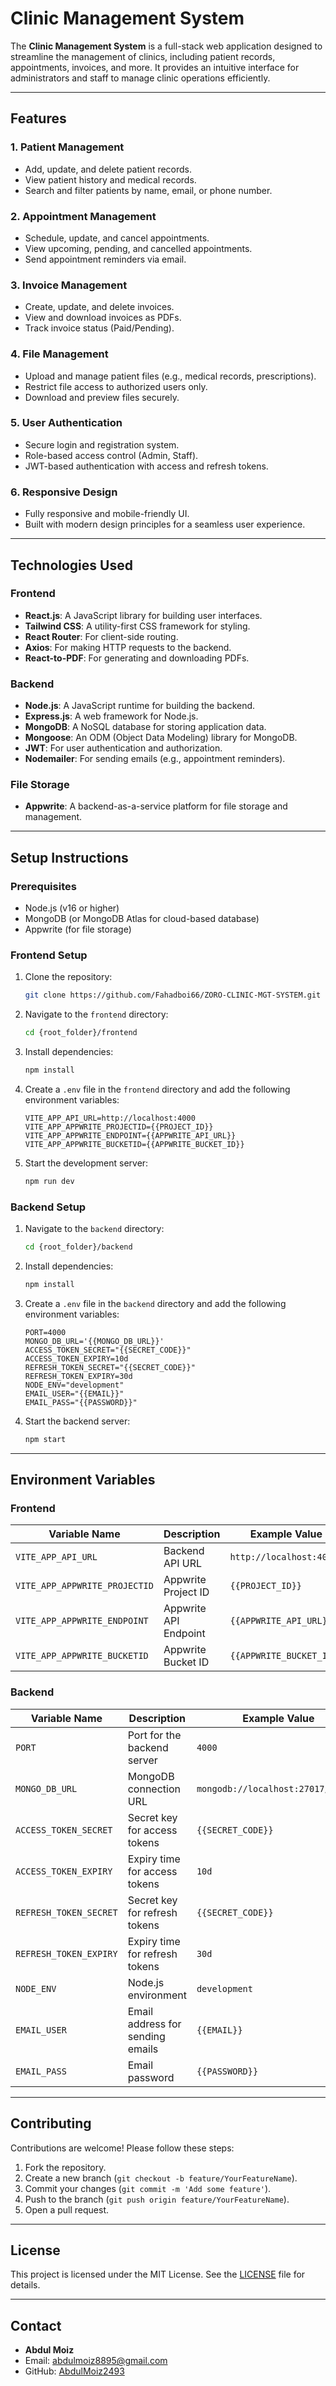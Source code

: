 # Clinic Management System

The **Clinic Management System** is a full-stack web application designed to streamline the management of clinics, including patient records, appointments, invoices, and more. It provides an intuitive interface for administrators and staff to manage clinic operations efficiently.

---

## Features

### 1. **Patient Management**
   - Add, update, and delete patient records.
   - View patient history and medical records.
   - Search and filter patients by name, email, or phone number.

### 2. **Appointment Management**
   - Schedule, update, and cancel appointments.
   - View upcoming, pending, and cancelled appointments.
   - Send appointment reminders via email.

### 3. **Invoice Management**
   - Create, update, and delete invoices.
   - View and download invoices as PDFs.
   - Track invoice status (Paid/Pending).

### 4. **File Management**
   - Upload and manage patient files (e.g., medical records, prescriptions).
   - Restrict file access to authorized users only.
   - Download and preview files securely.

### 5. **User Authentication**
   - Secure login and registration system.
   - Role-based access control (Admin, Staff).
   - JWT-based authentication with access and refresh tokens.

### 6. **Responsive Design**
   - Fully responsive and mobile-friendly UI.
   - Built with modern design principles for a seamless user experience.

---

## Technologies Used

### Frontend
- **React.js**: A JavaScript library for building user interfaces.
- **Tailwind CSS**: A utility-first CSS framework for styling.
- **React Router**: For client-side routing.
- **Axios**: For making HTTP requests to the backend.
- **React-to-PDF**: For generating and downloading PDFs.

### Backend
- **Node.js**: A JavaScript runtime for building the backend.
- **Express.js**: A web framework for Node.js.
- **MongoDB**: A NoSQL database for storing application data.
- **Mongoose**: An ODM (Object Data Modeling) library for MongoDB.
- **JWT**: For user authentication and authorization.
- **Nodemailer**: For sending emails (e.g., appointment reminders).

### File Storage
- **Appwrite**: A backend-as-a-service platform for file storage and management.

---

## Setup Instructions

### Prerequisites
- Node.js (v16 or higher)
- MongoDB (or MongoDB Atlas for cloud-based database)
- Appwrite (for file storage)

### Frontend Setup

1. Clone the repository:
   ```bash
   git clone https://github.com/Fahadboi66/ZORO-CLINIC-MGT-SYSTEM.git
   ```

2. Navigate to the `frontend` directory:
   ```bash
   cd {root_folder}/frontend
   ```

3. Install dependencies:
   ```bash
   npm install
   ```

4. Create a `.env` file in the `frontend` directory and add the following environment variables:
   ```env
   VITE_APP_API_URL=http://localhost:4000
   VITE_APP_APPWRITE_PROJECTID={{PROJECT_ID}}
   VITE_APP_APPWRITE_ENDPOINT={{APPWRITE_API_URL}}
   VITE_APP_APPWRITE_BUCKETID={{APPWRITE_BUCKET_ID}}
   ```

5. Start the development server:
   ```bash
   npm run dev
   ```

### Backend Setup

1. Navigate to the `backend` directory:
   ```bash
   cd {root_folder}/backend
   ```

2. Install dependencies:
   ```bash
   npm install
   ```

3. Create a `.env` file in the `backend` directory and add the following environment variables:
   ```env
   PORT=4000
   MONGO_DB_URL='{{MONGO_DB_URL}}'
   ACCESS_TOKEN_SECRET="{{SECRET_CODE}}"
   ACCESS_TOKEN_EXPIRY=10d
   REFRESH_TOKEN_SECRET="{{SECRET_CODE}}"
   REFRESH_TOKEN_EXPIRY=30d
   NODE_ENV="development"
   EMAIL_USER="{{EMAIL}}"
   EMAIL_PASS="{{PASSWORD}}"
   ```

4. Start the backend server:
   ```bash
   npm start
   ```

---

## Environment Variables

### Frontend
| Variable Name               | Description                          | Example Value                     |
|-----------------------------|--------------------------------------|-----------------------------------|
| `VITE_APP_API_URL`          | Backend API URL                      | `http://localhost:4000`           |
| `VITE_APP_APPWRITE_PROJECTID` | Appwrite Project ID                 | `{{PROJECT_ID}}`                  |
| `VITE_APP_APPWRITE_ENDPOINT` | Appwrite API Endpoint               | `{{APPWRITE_API_URL}}`            |
| `VITE_APP_APPWRITE_BUCKETID` | Appwrite Bucket ID                  | `{{APPWRITE_BUCKET_ID}}`          |

### Backend
| Variable Name               | Description                          | Example Value                     |
|-----------------------------|--------------------------------------|-----------------------------------|
| `PORT`                      | Port for the backend server          | `4000`                            |
| `MONGO_DB_URL`              | MongoDB connection URL               | `mongodb://localhost:27017/clinic`|
| `ACCESS_TOKEN_SECRET`       | Secret key for access tokens         | `{{SECRET_CODE}}`                 |
| `ACCESS_TOKEN_EXPIRY`       | Expiry time for access tokens        | `10d`                             |
| `REFRESH_TOKEN_SECRET`      | Secret key for refresh tokens        | `{{SECRET_CODE}}`                 |
| `REFRESH_TOKEN_EXPIRY`      | Expiry time for refresh tokens       | `30d`                             |
| `NODE_ENV`                  | Node.js environment                  | `development`                     |
| `EMAIL_USER`                | Email address for sending emails     | `{{EMAIL}}`                       |
| `EMAIL_PASS`                | Email password                       | `{{PASSWORD}}`                    |

---


## Contributing

Contributions are welcome! Please follow these steps:

1. Fork the repository.
2. Create a new branch (`git checkout -b feature/YourFeatureName`).
3. Commit your changes (`git commit -m 'Add some feature'`).
4. Push to the branch (`git push origin feature/YourFeatureName`).
5. Open a pull request.

---

## License

This project is licensed under the MIT License. See the [LICENSE](LICENSE) file for details.

---

## Contact

- **Abdul Moiz**  
- Email: abdulmoiz8895@gmail.com 
- GitHub: [AbdulMoiz2493](https://github.com/AbdulMoiz2493)
